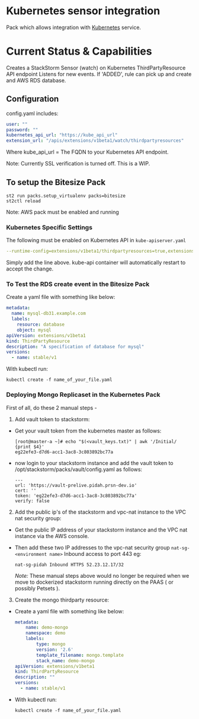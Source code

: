 # Kubernetes sensor integration

Pack which allows integration with [Kubernetes](https://kubernetes.io/) service.

# Current Status & Capabilities
Creates a StackStorm Sensor (watch) on Kubernetes ThirdPartyResource API endpoint
Listens for new events. If 'ADDED', rule can pick up and create and AWS RDS database.

## Configuration

config.yaml includes:
```yaml
user: ""
password: ""
kubernetes_api_url: "https://kube_api_url"
extension_url: "/apis/extensions/v1beta1/watch/thirdpartyresources"
```
Where kube_api_url = The FQDN to your Kubernetes API endpoint.

Note: Currently SSL verification is turned off. This is a WIP.

## To setup the Bitesize Pack
```
st2 run packs.setup_virtualenv packs=bitesize
st2ctl reload
```

Note: AWS pack must be enabled and running


### Kubernetes Specific Settings

The following must be enabled on Kubernetes API in ```kube-apiserver.yaml```

```yaml
--runtime-config=extensions/v1beta1/thirdpartyresources=true,extensions/v1beta1/deployments=true
```

Simply add the line above. kube-api container will automatically restart to accept the change.



### To Test the RDS create event in the Bitesize Pack

Create a yaml file with something like below:

```yaml
metadata:
  name: mysql-db31.example.com
  labels:
    resource: database
    object: mysql
apiVersion: extensions/v1beta1
kind: ThirdPartyResource
description: "A specification of database for mysql"
versions:
  - name: stable/v1
```

With kubectl run:

```
kubectl create -f name_of_your_file.yaml
```

### Deploying Mongo Replicaset in the Kubernetes Pack

First of all, do these 2 manual steps -

1. Add vault token to stackstorm:

  * Get your vault token from the kubernetes master as follows:

    ```
    [root@master-a ~]# echo "$(<vault_keys.txt)" | awk '/Initial/ {print $4}'
    eg22efe3-d7d6-acc1-3ac8-3c803892bc77a
    ```

  * now login to your stackstorm instance and add the vault token to /opt/stackstorm/packs/vault/config.yaml as follows:
    ```
    ---
    url: 'https://vault-prelive.pidah.prsn-dev.io'
    cert: ''
    token: 'eg22efe3-d7d6-acc1-3ac8-3c803892bc77a'
    verify: false
    ```

2. Add the public ip's of the stackstorm and vpc-nat instance to the VPC nat security group:

  * Get the public IP address of your stackstorm instance and the VPC nat instance via the AWS console.
  * Then add these two IP addresses to the vpc-nat security group `nat-sg-<environment name>` Inbound access to port 443 eg:
    ```
    nat-sg-pidah Inbound HTTPS 52.23.12.17/32
    ```

    _Note:_ These manual steps above would no longer be required when we move to dockerized stackstorm running directly on the PAAS ( or possibly Petsets ).

3. Create the mongo thirdparty resource:

  * Create a yaml file with something like below:

    ```yaml
    metadata:
        name: demo-mongo
        namespace: demo
        labels:
            type: mongo
            version: '2.6'
            template_filename: mongo.template
            stack_name: demo-mongo
    apiVersion: extensions/v1beta1
    kind: ThirdPartyResource
    description: ""
    versions:
      - name: stable/v1
    ```

  * With kubectl run:

    ```
    kubectl create -f name_of_your_file.yaml
    ```

